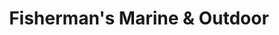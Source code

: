 ---
title: "Fisherman's Marine & Outdoor"
url: /portland/fishermans-marine-and-outdoor/
shop: outdoor
---